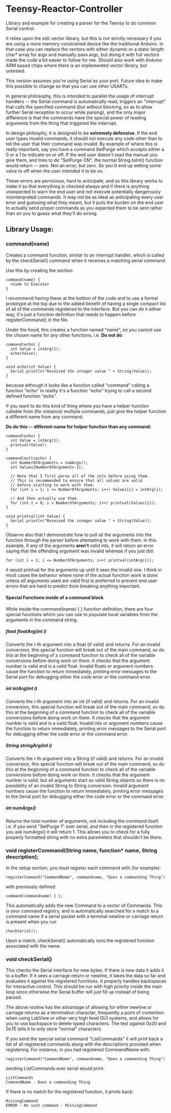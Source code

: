 # Teensy-Reactor-Controller
Library and example for creating a parser for the Teensy to do common Serial control.

It relies upon the std::vector library, but this is not strictly necessary if you are using a more memory constrained device like the traditional Arduino. In that case you can replace the vectors with either dynamic or a static length char* array for argv and manually pass argc, but doing it with full vectors made the code a bit easier to follow for me. Should also work with Arduino ARM based chips where there is an implemented vector library, but untested.

This version assumes you're using Serial as your port. Future idea to make this possible to change so that you can use other USARTs.

In general philosophy, this is intended to parallel the usage of interrupt handlers -- the Serial command is automatically read, triggers an "interrupt" that calls the specified command (but without blocking, so as to allow further Serial reception to occur while parsing), and the only major difference is that the commands have the special power of reading arguments from the thing that triggered the interrupt.

In design philosphy, it is designed to be **extremely defensive**. If the end user types invalid commands, it should not execute any code other than to tell the user that their command was invalid. By example of where this is really important, say you have a command SetPurge which accepts either a 0 or a 1 to indicate on or off. If the end user doesn't read the manual you give them, and tries to do "SetPurge ON", the normal String.toInt() function would return -- zero. Not an error, but zero. So you'd end up setting some valve to off when the user intended it to be on.

These errors are pernicious, hard to anticipate, and so this library works to make it so that everything is checked always and if there is anything unexpected to warn the end user and not execute potentially dangerously misinterpreted commands. It may not be as ideal as anticipating every user error and guessing what they meant, but it puts the burden on the end user to actually send proper commands as you expected them to be sent rather than on you to guess what they'll do wrong.

## Library Usage:

### command(name)

Creates a command function, similar to an interrupt handler, which is called by the checkSerial() command when it receives a matching serial command.

Use this by creating the section:

    command(name) {
      <Code to Execute>
    }

I recommend having these at the bottom of the code and to use a formal prototype at the top due to the added benefit of having a single compact list of all of the commands registered to the interface. But you can do it either way, it's just a function definition that needs to happen before registerCommand() in the file.

Under the hood, this creates a function named "name", so you cannot use the chosen name for any other functions. i.e. **Do not do**:

```
command(echo) {
  int Value = intArg(1);
  echo(Value);
}

void echo(int Value) {
  Serial.println("Received the integer value " + String(Value));
}
```

because although it looks like a function called "command" calling a function "echo" in reality it's a function "echo" trying to call a second defined function "echo".

If you want to do this kind of thing where you have a helper function callable from (for instance) multiple commands, just give the helper function a different name from any command.

**Do do this -- different name for helper function than any command:**
```
command(echo) {
  int Value = intArg(1);
  printval(Value);
}

command(multiecho) {
  int NumberOfArguments = numArgs();
  int Values[NumberOfArguments-1];
  
  // Note that I first parse all of the ints before using them.
  // This is recommended to ensure that all values are valid
  // before starting to work with them.
  for (int i = 1; i <= NumberOfArguments; i++) Values[i] = intArg(i);

  // And then actually use them.
  for (int i = 0; i < NumberOfArguments; i++) printval(Values[i]);
}

void printval(int Value) {
  Serial.println("Received the integer value " + String(Value));
}
```

Observe also that I demonstrate how to pull all the arguments into the function through the parser before attempting to work with them. In this example, if any of the arguments **aren't** valid ints, it will return an error saying that the offending argument was invalid whereas if you just did:

    for (int i = 1; i <= NumberOfArguments; i++) printval(intArg(i));

it would printval for the arguments up until it sees the invalid one. I think in most cases the behavior where none of the actual function work is done unless *all* arguments used are valid first is preferred to prevent end user errors that are hard to predict from breaking anything important.

#### Special Functions inside of a command block

While inside the command(name) { } function definition, there are four special functions which you can use to populate local variables from the arguments in the command string.

##### float floatArg(int i)

Converts the i-th argument into a float (if valid) and returns. For an invalid conversion, this special function will break out of the main command, so do this at the beginning of a command function to check all of the variable conversions before doing work on them. It checks that the argument number is valid and is a valid float. Invalid floats or argument numbers cause the function to return immediately, printing error messages to the Serial port for debugging either the code error or the command error.

##### int intArg(int i)

Converts the i-th argument into an int (if valid) and returns. For an invalid conversion, this special function will break out of the main command, so do this at the beginning of a command function to check all of the variable conversions before doing work on them. It checks that the argument number is valid and is a valid float. Invalid ints or argument numbers cause the function to return immediately, printing error messages to the Serial port for debugging either the code error or the command error.

##### String stringArg(int i)

Converts the i-th argument into a String (if valid) and returns. For an invalid conversion, this special function will break out of the main command, so do this at the beginning of a command function to check all of the variable conversions before doing work on them. It checks that the argument number is valid, but all arguments start as valid String objects so there is no possibility of an invalid String to String conversion. Invalid argument numbers cause the function to return immediately, printing error messages to the Serial port for debugging either the code error or the command error.

##### int numArgs()

Returns the total number of arguments, not including the command itself. i.e. if you send "SetPurge 1" over serial, and then in the registered function you ask numArgs() it will return 1. This allows you to check for a fully properly formatted string with no extra parameters that shouldn't be there.

### void registerCommand(String name, function* name, String description);

In the setup section, you must register each command with (for example):

    registerCommand("CommandName", commandname, "Does a commanding Thing")
   
with previously defined:

    command(commandname) { };

This automatically adds the new Command to a vector of Commands. This is your command registry, and is automatically searched for a match to a command name if a serial packet with a terminal newline or carriage return is present when you run

    checkSerial();

Upon a match, checkSerial() automatically runs the registered function associated with the name.

### void checkSerial()

This checks the Serial interface for new bytes. If there is new data it adds it to a buffer. If it sees a carriage return or newline, it takes the data so far and evaluates it against the registered functions. It properly handles backspaces for interactive control. This should be run with high priority inside the main loop since otherwise the Serial buffer will just fill up instead of being parsed.

The above routine has the advantage of allowing for either newline or carriage returns as a termination character, frequently a point of contention when using LabView or other very high level GUI systems, and allows for you to use backspace to delete typed characters. The test against 0x20 and 0x7E tells it to only store "normal" characters.

If you send the special serial command "ListCommands" it will print back a list of all registered commands along with the descriptions provided when registering. For instance, in you had registered CommandName with:

    registerCommand("CommandName", commandname, "Does a commanding Thing")

sending ListCommands over serial would print:

    ListCommands
    CommandName - Does a commanding Thing

If there is no match for the registered function, it prints back:

    MissingCommand
    ERROR - No such command - MissingCommand